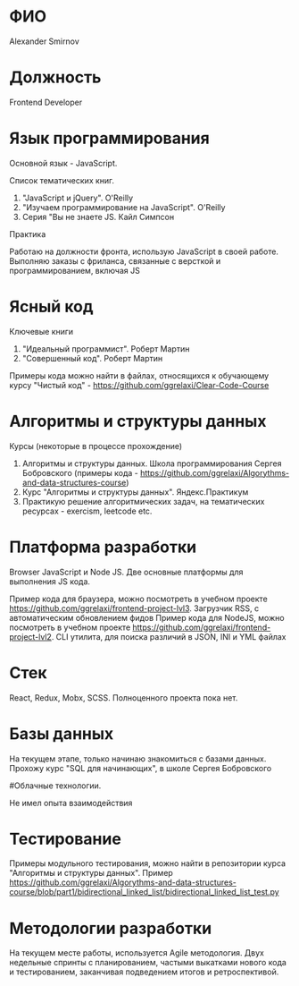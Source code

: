 # ФИО

Alexander Smirnov

# Должность

Frontend Developer

# Язык программирования

Основной язык - JavaScript.

Список тематических книг.

1. "JavaScript и jQuery". O'Reilly
2. "Изучаем программирование на JavaScript". O'Reilly
3. Серия "Вы не знаете JS. Кайл Симпсон

Практика

Работаю на должности фронта, использую JavaScript в своей работе. Выполняю заказы с фриланса, связанные с версткой и программированием, включая JS

# Ясный код

Ключевые книги

1. "Идеальный программист". Роберт Мартин
2. "Совершенный код". Роберт Мартин

Примеры кода можно найти в файлах, относящихся к обучающему курсу "Чистый код" - https://github.com/ggrelaxi/Clear-Code-Course

# Алгоритмы и структуры данных

Курсы (некоторые в процессе прохождение)

1. Алгоритмы и структуры данных. Школа программирования Сергея Бобровского (примеры кода - https://github.com/ggrelaxi/Algorythms-and-data-structures-course)
2. Курс "Алгоритмы и структуры данных". Яндекс.Практикум
3. Практикую решение алгоритмических задач, на тематических ресурсах - exercism, leetcode etc.

# Платформа разработки

Browser JavaScript и Node JS. Две основные платформы для выполнения JS кода.

Пример кода для браузера, можно посмотреть в учебном проекте https://github.com/ggrelaxi/frontend-project-lvl3. Загрузчик RSS, с автоматическим обновлением фидов
Пример кода для NodeJS, можно посмотреть в учебном проекте https://github.com/ggrelaxi/frontend-project-lvl2. CLI утилита, для поиска различий в JSON, INI и YML файлах

# Стек

React, Redux, Mobx, SCSS. Полноценного проекта пока нет.

# Базы данных

На текущем этапе, только начинаю знакомиться с базами данных. Прохожу курс "SQL для начинающих", в школе Сергея Бобровского

#Облачные технологии.

Не имел опыта взаимодействия

# Тестирование

Примеры модульного тестирования, можно найти в репозитории курса "Алгоритмы и структуры данных". Пример https://github.com/ggrelaxi/Algorythms-and-data-structures-course/blob/part1/bidirectional_linked_list/bidirectional_linked_list_test.py

# Методологии разработки

На текущем месте работы, используется Agile методология. Двух недельные спринты с планированием, частыми выкатками нового кода и тестированием, заканчивая подведением итогов и ретроспективой.
